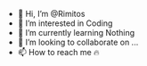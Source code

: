 - 👋 Hi, I’m @Rimitos
- 👀 I’m interested in Coding
- 🌱 I’m currently learning Nothing
- 💞️ I’m looking to collaborate on ...
- 📫 How to reach me 🔥

<!---
Rimitos/Rimitos is a ✨ special ✨ repository because its `README.md` (this file) appears on your GitHub profile.
You can click the Preview link to take a look at your changes.
--->
